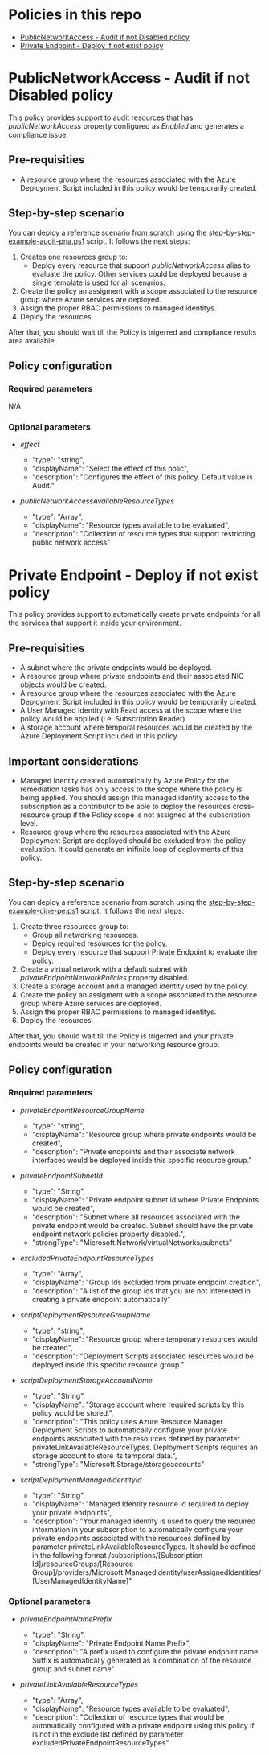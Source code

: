 # Policies in this repo

- [PublicNetworkAccess - Audit if not Disabled policy](#publicnetworkaccess-audit-if-not-disabled-policy)
- [Private Endpoint - Deploy if not exist policy](#private-endpoint-deploy-if-not-exist-policy)

# PublicNetworkAccess - Audit if not Disabled policy

This policy provides support to audit resources that has *publicNetworkAccess* property configured as *Enabled* and generates a compliance issue.

## Pre-requisities

- A resource group where the resources associated with the Azure Deployment Script included in this policy would be temporarily created.

## Step-by-step scenario

You can deploy a reference scenario from scratch using the [step-by-step-example-audit-pna.ps1](step-by-step-example-audit-pna.ps1) script. It  follows the next steps:

1. Creates one resources group to:
    - Deploy every resource that support *publicNetworkAccess* alias to evaluate the policy. Other services could be deployed because a single template is used for all scenarios.
2. Create the policy an assigment with a scope associated to the resource group where Azure services are deployed.
3. Assign the proper RBAC permissions to managed identitys.
4. Deploy the resources.

After that, you should wait till the Policy is trigerred and compliance results area available.

## Policy configuration

### Required parameters

N/A

### Optional parameters

- *effect*
  - "type": "string",
  - "displayName": "Select the effect of this polic",
  - "description": "Configures the effect of this policy. Default value is Audit."

- *publicNetworkAccessAvailableResourceTypes*
  - "type": "Array",
  - "displayName": "Resource types available to be evaluated",
  - "description": "Collection of resource types that support restricting public network access"

# Private Endpoint - Deploy if not exist policy

This policy provides support to automatically create private endpoints for all the services that support it inside your environment.

## Pre-requisities

- A subnet where the private endpoints would be deployed.
- A resource group where private endpoints and their associated NIC objects would be created.
- A resource group where the resources associated with the Azure Deployment Script included in this policy would be temporarily created.
- A User Managed Identity with Read access at the scope where the policy would be applied (i.e. Subscription Reader)
- A storage account where temporal resources would be created by the Azure Deployment Script included in this policy.

## Important considerations

- Managed Identity created automatically by Azure Policy for the remediation tasks has only access to the scope where the policy is being applied. You should assign this managed identity access to the subscription as a contributor to be able to deploy the resources cross-resource group if the Policy scope is not assigned at the subscription level.
- Resource group where the resources associated with the Azure Deployment Script are deployed should be excluded from the policy evaluation. It could generate an inifinite loop of deployments of this policy.

## Step-by-step scenario

You can deploy a reference scenario from scratch using the [step-by-step-example-dine-pe.ps1](step-by-step-example-dine-pe.ps1) script. It  follows the next steps:

1. Create three resources group to:
    - Group all networking resources.
    - Deploy required resources for the policy.
    - Deploy every resource that support Private Endpoint to evaluate the policy.
2. Create a virtual network with a default subnet with *privateEndpointNetworkPolicies* property disabled.
3. Create a storage account and a managed identity used by the policy.
4. Create the policy an assigment with a scope associated to the resource group where Azure services are deployed.
5. Assign the proper RBAC permissions to managed identitys.
6. Deploy the resources.

After that, you should wait till the Policy is trigerred and your private endpoints would be created in your networking resource group.

## Policy configuration

### Required parameters

- *privateEndpointResourceGroupName*
  - "type": "string",
  - "displayName": "Resource group where private endpoints would be created",
  - "description": "Private endpoints and their associate network interfaces would be deployed inside this specific resource group."

- *privateEndpointSubnetId*
  - "type": "String",
  - "displayName": "Private endpoint subnet id where Private Endpoints would be created",
  - "description": "Subnet where all resources associated with the private endpoint would be created. Subnet should have the private endpoint network policies property disabled.",
  - "strongType": "Microsoft.Network/virtualNetworks/subnets"

- *excludedPrivateEndpointResourceTypes*
  - "type": "Array",
  - "displayName": "Group Ids excluded from private endpoint creation",
  - "description": "A list of the group ids that you are not interested in creating a private endpoint automatically"

- *scriptDeploymentResourceGroupName*
  - "type": "string",
  - "displayName": "Resource group where temporary resources would be created",
  - "description": "Deployment Scripts associated resources would be deployed inside this specific resource group."

- *scriptDeploymentStorageAccountName*
  - "type": "String",
  - "displayName": "Storage account where required scripts by this policy would be stored.",
  - "description": "This policy uses Azure Resource Manager Deployment Scripts to automatically configure your private endpoints associated with the resources defined by parameter  privateLinkAvailableResourceTypes. Deployment Scripts requires an storage account to store its temporal data.",
  - "strongType": "Microsoft.Storage/storageaccounts"

- *scriptDeploymentManagedIdentityId*
  - "type": "String",
  - "displayName": "Managed Identity resource id required to deploy your private endpoints",
  - "description": "Your managed identity is used to query the required information in your subscription to automatically configure your private endpoints associated with the resources defiined by parameter privateLinkAvailableResourceTypes. It should be defined in the following format /subscriptions/[Subscription Id]/resourceGroups/[Resource Group]/providers/Microsoft.ManagedIdentity/userAssignedIdentities/[UserManagedIdentityName]"

### Optional parameters

- *privateEndpointNamePrefix*
  - "type": "String",
  - "displayName": "Private Endpoint Name Prefix",
  - "description": "A prefix used to configure the private endpoint name. Suffix is automatically generated as a combination of the resource group and subnet name"

- *privateLinkAvailableResourceTypes*
  - "type": "Array",
  - "displayName": "Resource types available to be evaluated",
  - "description": "Collection of resource types that would be automatically configured with a private endpoint using this policy if is not in the exclude list defined by parameter excludedPrivateEndpointResourceTypes"

